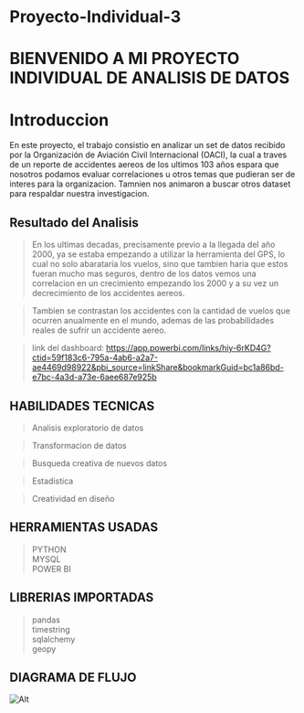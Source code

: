 # Proyecto-Individual-3

# BIENVENIDO A MI PROYECTO INDIVIDUAL DE ANALISIS DE DATOS

# Introduccion

En este proyecto, el trabajo consistio en analizar un set de datos recibido por la Organización de Aviación Civil Internacional (OACI),
la cual a traves de un reporte de accidentes aereos de los ultimos 103 años espara que nosotros podamos evaluar correlaciones u otros temas que pudieran ser de 
interes para la organizacion. Tamnien nos animaron a buscar otros dataset para respaldar nuestra investigacion.

## Resultado del Analisis
> En los ultimas decadas, precisamente previo a la llegada del año 2000, ya se estaba empezando a utilizar la herramienta del GPS, lo cual no solo abarataria
los vuelos, sino que tambien haria que estos fueran mucho mas seguros, dentro de los datos vemos una correlacion en un crecimiento empezando los 2000 y a su vez
un decrecimiento de los accidentes aereos.

> Tambien se contrastan los accidentes con la cantidad de vuelos que ocurren anualmente en el mundo, ademas de las probabilidades reales de sufrir un accidente aereo.

>link del dashboard: https://app.powerbi.com/links/hiy-6rKD4G?ctid=59f183c6-795a-4ab6-a2a7-ae4469d98922&pbi_source=linkShare&bookmarkGuid=bc1a86bd-e7bc-4a3d-a73e-6aee687e925b


## HABILIDADES TECNICAS
> Analisis exploratorio de datos <br />

> Transformacion de datos <br />

> Busqueda creativa de nuevos datos <br />

> Estadistica

> Creatividad en diseño

## HERRAMIENTAS USADAS
> PYTHON <br />
> MYSQL <br />
> POWER BI <br />

## LIBRERIAS IMPORTADAS
> pandas <br />
> timestring <br />
> sqlalchemy <br />
> geopy <br />

## DIAGRAMA DE FLUJO

![Alt](/img_pipeline.drawio.png)
